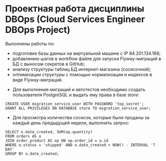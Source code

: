 # Проектная работа дисциплины DBOps (Cloud Services Engineer DBOps Project)
Выполнены работы по:

- подготовке базы данных на виртуальной машине с IP 84.201.134.168;
- добавлению шагов в workflow файле для запуска Flyway-миграций в БД с выносом секретов в GitHub;
- анализу структуры таблиц БД интернет-магазина (сосисочной);
- оптимизации структуры с помощью нормализации и индексов в виде Flyway-миграций.

* Для выполнения миграций и автотестов необходимо создать пользователя PostgreSQL и выдать ему права в базе *store*:

```
CREATE USER migration_service_user WITH PASSWORD 'top_secret';
GRANT ALL PRIVILEGES ON DATABASE store TO migration_service_user;
```

* Для просмотра количества сосисок, которые были проданы за каждый день предыдущей недели, выполнить запрос:
```
SELECT o.date_created, SUM(op.quantity)
FROM orders AS o
JOIN order_product AS op ON op.order_id = o.id
WHERE o.status = 'shipped' AND o.date_created > NOW() - INTERVAL '7 DAY'
GROUP BY o.date_created;
```

